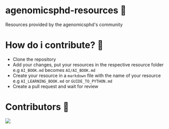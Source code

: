 # agenomicsphd-resources 🧬
Resources provided by the agenomicsphd's community

# How do i contribute? 🤔
- Clone the repository
- Add your changes, put your resources in the respective resource folder e.g `AI_BOOK.md` becomes `AI/AI_BOOK.md`
- Create your resource in a `markdown` file with the name of your resource e.g `AI_LEARNING_BOOK.md` or `GUIDE_TO_PYTHON.md`
- Create a pull request and wait for review

# Contributors 💖
<img src="https://contributors-img.web.app/image?repo=ItsNotAlexy/agenomicsphd-resources">
